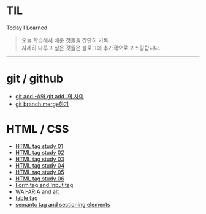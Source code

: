 # TIL
Today I Learned
> 오늘 학습해서 배운 것들을 간단히 기록.  
> 자세히 다루고 싶은 것들은 블로그에 추가적으로 포스팅합니다.
---
# git / github
- [git add -A와 git add .의 차이](https://github.com/sukyungdev/TIL/blob/main/git_github/git_add.md)
- [git branch merge하기](https://github.com/sukyungdev/TIL/blob/main/git_github/git_branch_merge.md)

# HTML / CSS
- [HTML tag study 01](https://github.com/sukyungdev/TIL/blob/main/html_tag_220124.md)
- [HTML tag study 02](https://github.com/sukyungdev/TIL/blob/main/html_tag_220129.md)
- [HTML tag study 03](https://github.com/sukyungdev/TIL/blob/main/html_tag_220130.md)
- [HTML tag study 04](https://github.com/sukyungdev/TIL/blob/main/html_tag_4.md)
- [HTML tag study 05](https://github.com/sukyungdev/TIL/blob/main/html_tag_5.md)
- [HTML tag study 06](https://github.com/sukyungdev/TIL/blob/main/html_tag_6.md)
- [Form tag and Input tag](https://github.com/sukyungdev/TIL/blob/main/form_and_input.md)
- [WAI-ARIA and alt](https://github.com/sukyungdev/TIL/blob/main/WAI-ARIA%20and%20alt.md)
- [table tag](https://github.com/sukyungdev/TIL/blob/main/table%20tag.md)
- [semantc tag and sectioning elements](https://github.com/sukyungdev/TIL/blob/main/semantic%20tag%20and%20sectioning%20elements.md)
